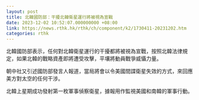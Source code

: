 ```yaml
---
layout: post
title: 北韓國防部：干擾北韓衛星運行將被視為宣戰
date: 2023-12-02 10:52:07.000000000 +08:00
link: https://news.rthk.hk/rthk/ch/component/k2/1730411-20231202.htm
categories: rthk
---
```


北韓國防部表示，任何對北韓衛星運行的干擾都將被視為宣戰，按照北韓法律規定，如果北韓的戰略資產即將遭受攻擊，平壤將動員戰爭威懾力量。

朝中社又引述國防部發言人報道，當局將會以令美國間諜衛星失效的方式，來回應美方對太空的任何干涉。

北韓上星期成功發射第一枚軍事偵察衛星，據報用作監視美國和南韓的軍事行動。
